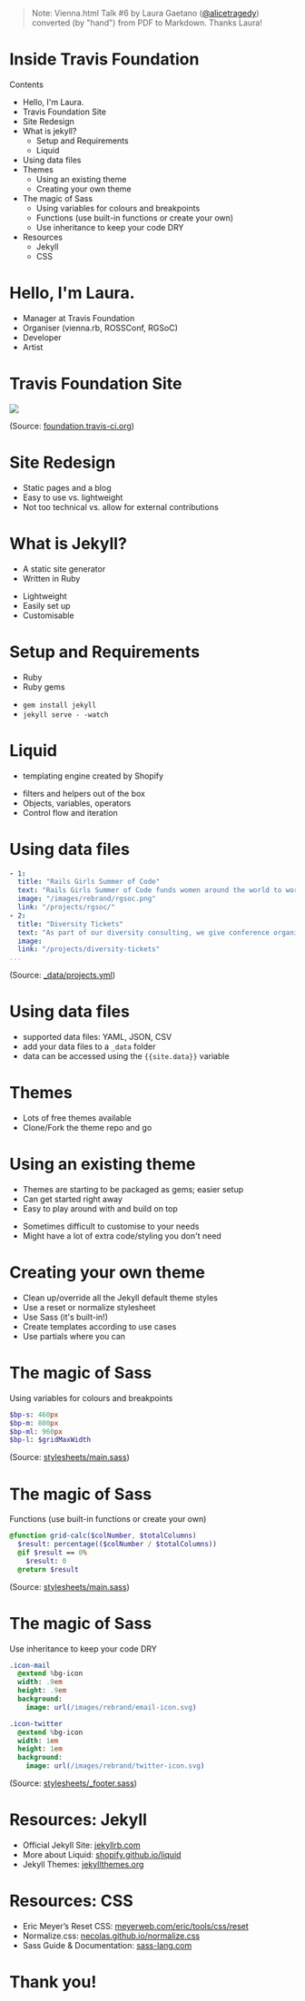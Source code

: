 
> Note: Vienna.html Talk #6 by Laura Gaetano ([@alicetragedy](https://twitter.com/alicetragedy)) 
> converted (by "hand") from PDF to Markdown. 
> Thanks Laura!


# Inside Travis Foundation

Contents

- Hello, I'm Laura.
- Travis Foundation Site
- Site Redesign
- What is jekyll?
  - Setup and Requirements
  - Liquid
- Using data files
- Themes
  - Using an existing theme
  - Creating your own theme
- The magic of Sass
  - Using variables for colours and breakpoints
  - Functions (use built-in functions or create your own)
  - Use inheritance to keep your code DRY
- Resources
  - Jekyll
  - CSS


# Hello, I'm Laura.

- Manager at Travis Foundation
- Organiser (vienna.rb, ROSSConf, RGSoC)
- Developer
- Artist

# Travis Foundation Site

![](i/travis-fnd.png)

(Source: [foundation.travis-ci.org](http://foundation.travis-ci.org))


# Site Redesign

- Static pages and a blog
- Easy to use vs. lightweight
- Not too technical vs. allow for external contributions


# What is Jekyll?

- A static site generator
- Written in Ruby

<!-- break -->

- Lightweight
- Easily set up
- Customisable


# Setup and Requirements

- Ruby
- Ruby gems

<!-- break -->

- `gem install jekyll`
- `jekyll serve - -watch`


# Liquid

- templating engine created by Shopify

<!-- break -->

- filters and helpers out of the box
- Objects, variables, operators
- Control flow and iteration


# Using data files

```yaml
- 1:
  title: "Rails Girls Summer of Code"
  text: "Rails Girls Summer of Code funds women around the world to work full-time over summer on open-source software projects."
  image: "/images/rebrand/rgsoc.png"
  link: "/projects/rgsoc/"
- 2:
  title: "Diversity Tickets"
  text: "As part of our diversity consulting, we give conference organisers the possibility to provide underrepresented minorities in tech with free diversity tickets for their conference."
  image: 
  link: "/projects/diversity-tickets"
...
```

(Source: [_data/projects.yml](https://github.com/travis-ci/travis-foundation/blob/gh-pages/_data/projects.yml))


# Using data files

- supported data files: YAML, JSON, CSV
- add your data files to a `_data` folder
- data can be accessed using the `{{site.data}}` variable


# Themes

- Lots of free themes available
- Clone/Fork the theme repo and go


# Using an existing theme

- Themes are starting to be packaged as gems; easier setup
- Can get started right away
- Easy to play around with and build on top

<!-- break -->

- Sometimes difficult to customise to your needs
- Might have a lot of extra code/styling you don't need


# Creating your own theme

- Clean up/override all the Jekyll default theme styles
- Use a reset or normalize stylesheet
- Use Sass (it's built-in!)
- Create templates according to use cases
- Use partials where you can


# The magic of Sass

Using variables for colours and breakpoints

```sass
$bp-s: 460px
$bp-m: 800px
$bp-ml: 960px
$bp-l: $gridMaxWidth
```

(Source: [stylesheets/main.sass](https://github.com/travis-ci/travis-foundation/blob/gh-pages/stylesheets/main.sass))


# The magic of Sass

Functions (use built-in functions or create your own)

```sass
@function grid-calc($colNumber, $totalColumns)
  $result: percentage(($colNumber / $totalColumns))
  @if $result == 0%
    $result: 0
  @return $result
```

(Source: [stylesheets/main.sass](https://github.com/travis-ci/travis-foundation/blob/gh-pages/stylesheets/main.sass))


# The magic of Sass

Use inheritance to keep your code DRY

```sass
.icon-mail
  @extend %bg-icon
  width: .9em
  height: .9em
  background:
    image: url(/images/rebrand/email-icon.svg)
```

```sass
.icon-twitter
  @extend %bg-icon
  width: 1em
  height: 1em
  background:
    image: url(/images/rebrand/twitter-icon.svg)
```

(Source: [stylesheets/_footer.sass](https://github.com/travis-ci/travis-foundation/blob/gh-pages/stylesheets/_footer.sass))


# Resources: Jekyll

- Official Jekyll Site: [jekyllrb.com](https://jekyllrb.com)
- More about Liquid: [shopify.github.io/liquid](https://shopify.github.io/liquid/)
- Jekyll Themes: [jekyllthemes.org](http://jekyllthemes.org/)


# Resources: CSS

- Eric Meyer’s Reset CSS: [meyerweb.com/eric/tools/css/reset](http://meyerweb.com/eric/tools/css/reset/)
- Normalize.css: [necolas.github.io/normalize.css](https://necolas.github.io/normalize.css/)
- Sass Guide & Documentation: [sass-lang.com](http://sass-lang.com)


# Thank you!
